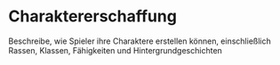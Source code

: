 # Charaktererschaffung

Beschreibe, wie Spieler ihre Charaktere erstellen können, einschließlich Rassen, Klassen, Fähigkeiten und Hintergrundgeschichten
